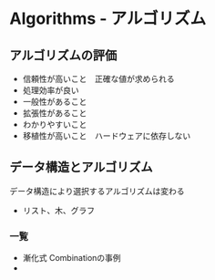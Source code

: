 ﻿# Algorithms - アルゴリズム

## アルゴリズムの評価
- 信頼性が高いこと　正確な値が求められる
- 処理効率が良い
- 一般性があること
- 拡張性があること
- わかりやすいこと
- 移植性が高いこと　ハードウェアに依存しない

## データ構造とアルゴリズム
データ構造により選択するアルゴリズムは変わる
- リスト、木、グラフ

### 一覧

- 漸化式 Combinationの事例
- 